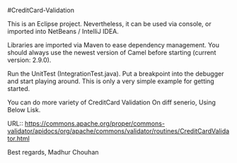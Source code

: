  #CreditCard-Validation

This is an Eclipse project. Nevertheless, it can be used via console, or imported into NetBeans / IntelliJ IDEA.

Libraries are imported via Maven to ease dependency management. You should always use the newest version of Camel before starting (current version: 2.9.0).

Run the UnitTest (IntegrationTest.java). Put a breakpoint into the debugger and start playing around. 
This is only a very simple example for getting started.

You can do more variety of CreditCard Validation On diff senerio, Using Below Lisk.

URL:: https://commons.apache.org/proper/commons-validator/apidocs/org/apache/commons/validator/routines/CreditCardValidator.html

Best regards,
Madhur Chouhan
